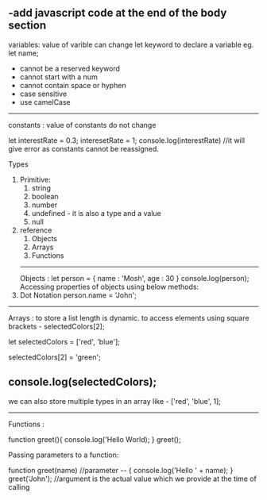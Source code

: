 
-add javascript code at the end of the body section
-------
variables: value of varible can change
let keyword to declare a variable
eg. let name;
- cannot be a reserved keyword
- cannot start with a num
- cannot contain space or hyphen
- case sensitive
- use camelCase
-------------------------
constants : value of constants do not change

let interestRate = 0.3;
interesetRate = 1;
console.log(interestRate) //it will give error as constants cannot be reassigned.

Types 
1. Primitive:
	1. string
	2. boolean
	3. number
	4. undefined - it is also a type and a value
	5. null
2. reference 
	1. Objects
	2. Arrays
	3. Functions
	----------------------
	Objects :
	let person = {
			name : 'Mosh',
			age : 30
		}
	console.log(person);
Accessing properties of objects using below methods:
1. Dot Notation
		person.name = 'John';

-------------
Arrays : to store a list
length is dynamic.
to access elements using square brackets - selectedColors[2];

let selectedColors = ['red', 'blue'];

selectedColors[2] = 'green';

console.log(selectedColors);
----------------------
we can also store multiple types in an array like - ['red', 'blue', 1];

----------------
Functions :

function greet(){
	console.log('Hello World);
}
greet();

Passing parameters to a function:

function greet(name) //parameter -- 
{
	console.log('Hello ' + name);
}
greet('John'); //argument is the actual value which we provide at the time of calling